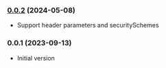 ### [0.0.2](https://github.com/dialogplay/pytool-directory/compare/0.0.1...0.0.2) (2024-05-08)
- Support header parameters and securitySchemes

### 0.0.1 (2023-09-13)
- Initial version
